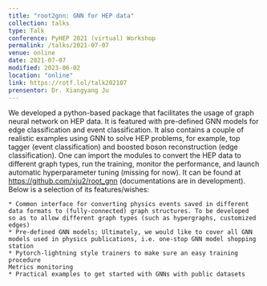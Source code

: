 ```yaml
---
title: "root2gnn: GNN for HEP data"
collection: talks
type: Talk
conference: PyHEP 2021 (virtual) Workshop
permalink: /talks/2021-07-07
venue: online
date: 2021-07-07
modified: 2023-06-02
location: "online"
link: https://rotf.lol/talk202107
prensentor: Dr. Xiangyang Ju
---
```



We developed a python-based package that facilitates the usage of graph neural network on HEP data. It is featured with pre-defined GNN models for edge
classification and event classification. It also
contains a couple of realistic examples using GNN to solve HEP
problems, for example, top tagger (event classification) and boosted
boson reconstruction (edge classification). One can import the
modules to convert the HEP data to different graph types, run the training, monitor the performance, and launch automatic hyperparameter tuning (missing for
now). It can be found at https://github.com/xju2/root_gnn
(documentations are in development). Below is a selection of its features/wishes:

    * Common interface for converting physics events saved in different
    data formats to (fully-connected) graph structures. To be developed
    so as to allow different graph types (such as hypergraphs, customized
    edges)
    * Pre-defined GNN models; Ultimately, we would like to cover all GNN models used in physics publications, i.e. one-stop GNN model shopping
    station
    * Pytorch-lightning style trainers to make sure an easy training procedure
    Metrics monitoring
    * Practical examples to get started with GNNs with public datasets


